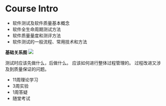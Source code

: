 # Course Intro
- 软件测试及软件质量基本概念
- 软件全生命周期测试方法
- 软件质量量度和测评方法
- 软件测试的一般流程、常用技术和方法

**基础关系图**
![](https://s3.ananas.chaoxing.com/doc/6f/cb/02/a4f241928541bc6c559040ee85f984ac/thumb/3.png)

测试时应该先做什么，后做什么。
应该如何进行整体过程管理的。
过程改进又涉及到质量保证的问题。

- 11周理论学习
- 3周实验
- 1周答疑
- 随堂考试